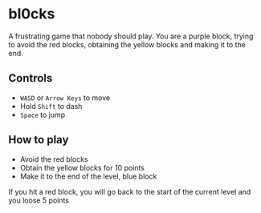 # bl0cks

A frustrating game that nobody should play. You are a purple block, trying to avoid the red blocks, obtaining the yellow blocks and making it to the end.

## Controls

- `WASD` or `Arrow Keys` to move
- Hold `Shift` to dash
- `Space` to jump

## How to play

- Avoid the red blocks
- Obtain the yellow blocks for 10 points
- Make it to the end of the level, blue block

If you hit a red block, you will go back to the start of the current level and you loose 5 points

